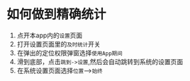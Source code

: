 # 如何做到精确统计

1. 点开本app内的`设置`页面
2. 打开设置页面里的`及时统计`开关
3. 在弹出的定位权限弹窗选择`使用App期间`
4. 滑到底部，点击`跳到->设置`,然后会自动跳转到系统的设置页面
5. 在系统设置页面选择`位置`-->`始终`


